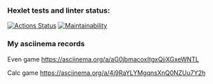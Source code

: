 ### Hexlet tests and linter status:
[![Actions Status](https://github.com/pro-vitaliy/java-project-61/actions/workflows/hexlet-check.yml/badge.svg)](https://github.com/pro-vitaliy/java-project-61/actions)
[![Maintainability](https://api.codeclimate.com/v1/badges/8981d08b04b3fe7c7a35/maintainability)](https://codeclimate.com/github/pro-vitaliy/java-project-61/maintainability)

### My asciinema records
Even game https://asciinema.org/a/aG0jbmacoxItgxQjjXGxeWNTL

Calc game https://asciinema.org/a/4j9RaYLYMgqnsXnQ0NZUu7Y2h